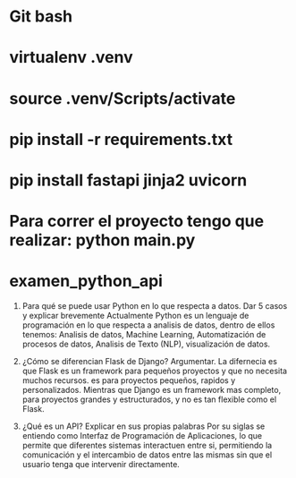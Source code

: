 # Git bash
# virtualenv .venv
# source .venv/Scripts/activate
# pip install -r requirements.txt
# pip install fastapi jinja2 uvicorn
# Para correr el proyecto tengo que realizar: python main.py

# examen_python_api
1. Para qué se puede usar Python en lo que respecta a datos. Dar 5 casos y explicar brevemente
Actualmente Python es un lenguaje de programación en lo que respecta a analisis de datos, dentro de ellos tenemos: Analisis de datos, Machine Learning, Automatización de procesos de datos, Analisis de Texto (NLP), visualización de datos.

2. ¿Cómo se diferencian Flask de Django? Argumentar.
La difernecia es que Flask es un framework para pequeños proyectos y que no necesita muchos recursos. es para proyectos pequeños, rapidos y personalizados.
Mientras que Django es un framework mas completo, para proyectos grandes y estructurados, y no es tan flexible como el Flask.

3. ¿Qué es un API? Explicar en sus propias palabras
Por su siglas se entiendo como Interfaz de Programación de Aplicaciones, lo que permite que diferentes sistemas interactuen entre si, permitiendo la comunicación y el intercambio de datos entre las mismas sin que el usuario tenga que intervenir directamente.